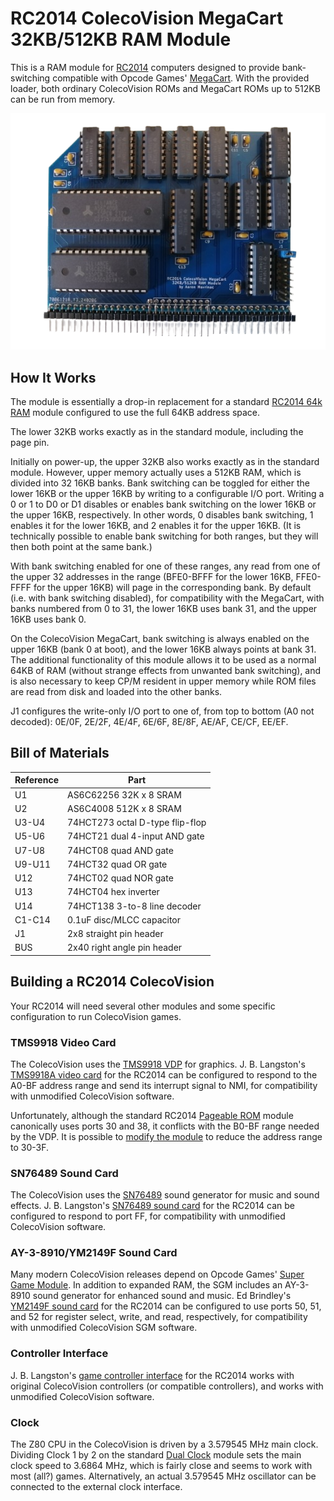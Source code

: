 # RC2014 ColecoVision MegaCart 32KB/512KB RAM Module

This is a RAM module for [RC2014](https://rc2014.co.uk/) computers designed to provide bank-switching compatible with Opcode Games' [MegaCart](https://forums.atariage.com/topic/216354-colecovision-megacart-faq/). With the provided loader, both ordinary ColecoVision ROMs and MegaCart ROMs up to 512KB can be run from memory.

![pcb](pcb.png)

## How It Works

The module is essentially a drop-in replacement for a standard [RC2014 64k RAM](https://rc2014.co.uk/modules/64k-ram/) module configured to use the full 64KB address space.

The lower 32KB works exactly as in the standard module, including the page pin.

Initially on power-up, the upper 32KB also works exactly as in the standard module. However, upper memory actually uses a 512KB RAM, which is divided into 32 16KB banks. Bank switching can be toggled for either the lower 16KB or the upper 16KB by writing to a configurable I/O port. Writing a 0 or 1 to D0 or D1 disables or enables bank switching on the lower 16KB or the upper 16KB, respectively. In other words, 0 disables bank switching, 1 enables it for the lower 16KB, and 2 enables it for the upper 16KB. (It is technically possible to enable bank switching for both ranges, but they will then both point at the same bank.)

With bank switching enabled for one of these ranges, any read from one of the upper 32 addresses in the range (BFE0-BFFF for the lower 16KB, FFE0-FFFF for the upper 16KB) will page in the corresponding bank. By default (i.e. with bank switching disabled), for compatibility with the MegaCart, with banks numbered from 0 to 31, the lower 16KB uses bank 31, and the upper 16KB uses bank 0.

On the ColecoVision MegaCart, bank switching is always enabled on the upper 16KB (bank 0 at boot), and the lower 16KB always points at bank 31. The additional functionality of this module allows it to be used as a normal 64KB of RAM (without strange effects from unwanted bank switching), and is also necessary to keep CP/M resident in upper memory while ROM files are read from disk and loaded into the other banks.

J1 configures the write-only I/O port to one of, from top to bottom (A0 not decoded): 0E/0F, 2E/2F, 4E/4F, 6E/6F, 8E/8F, AE/AF, CE/CF, EE/EF.

## Bill of Materials

| Reference | Part |
|-|-|
| U1 | AS6C62256 32K x 8 SRAM |
| U2 | AS6C4008 512K x 8 SRAM |
| U3-U4 | 74HCT273 octal D-type flip-flop |
| U5-U6 | 74HCT21 dual 4-input AND gate |
| U7-U8 | 74HCT08 quad AND gate |
| U9-U11 | 74HCT32 quad OR gate |
| U12 | 74HCT02 quad NOR gate |
| U13 | 74HCT04 hex inverter |
| U14 | 74HCT138 3-to-8 line decoder |
| C1-C14 | 0.1uF disc/MLCC capacitor |
| J1 | 2x8 straight pin header |
| BUS | 2x40 right angle pin header |

## Building a RC2014 ColecoVision

Your RC2014 will need several other modules and some specific configuration to run ColecoVision games.

### TMS9918 Video Card

The ColecoVision uses the [TMS9918 VDP](https://en.wikipedia.org/wiki/TMS9918) for graphics. J. B. Langston's [TMS9918A video card](https://github.com/jblang/TMS9918A) for the RC2014 can be configured to respond to the A0-BF address range and send its interrupt signal to NMI, for compatibility with unmodified ColecoVision software.

Unfortunately, although the standard RC2014 [Pageable ROM](https://rc2014.co.uk/modules/pageable-rom/) module canonically uses ports 30 and 38, it conflicts with the B0-BF range needed by the VDP. It is possible to [modify the module](https://github.com/jblang/TMS9918A/issues/12) to reduce the address range to 30-3F.

### SN76489 Sound Card

The ColecoVision uses the [SN76489](https://en.wikipedia.org/wiki/Texas_Instruments_SN76489) sound generator for music and sound effects. J. B. Langston's [SN76489 sound card](https://github.com/jblang/SN76489) for the RC2014 can be configured to respond to port FF, for compatibility with unmodified ColecoVision software.

### AY-3-8910/YM2149F Sound Card

Many modern ColecoVision releases depend on Opcode Games' [Super Game Module](https://www.colecovision.dk/sem.htm). In addition to expanded RAM, the SGM includes an AY-3-8910 sound generator for enhanced sound and music. Ed Brindley's [YM2149F sound card](https://github.com/electrified/rc2014-ym2149) for the RC2014 can be configured to use ports 50, 51, and 52 for register select, write, and read, respectively, for compatibility with unmodified ColecoVision SGM software.

### Controller Interface

J. B. Langston's [game controller interface](https://github.com/jblang/GameController) for the RC2014 works with original ColecoVision controllers (or compatible controllers), and works with unmodified ColecoVision software.

### Clock

The Z80 CPU in the ColecoVision is driven by a 3.579545 MHz main clock. Dividing Clock 1 by 2 on the standard [Dual Clock](https://rc2014.co.uk/modules/dual-clock-module/) module sets the main clock speed to 3.6864 MHz, which is fairly close and seems to work with most (all?) games. Alternatively, an actual 3.579545 MHz oscillator can be connected to the external clock interface.
